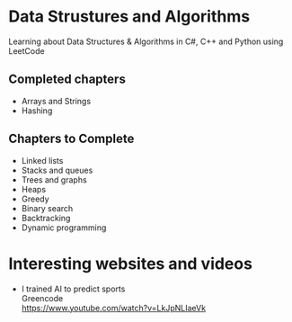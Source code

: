 # Data Strustures and Algorithms
Learning about Data Structures &amp; Algorithms in C#, C++ and Python using LeetCode

## Completed chapters
* Arrays and Strings
* Hashing

## Chapters to Complete
* Linked lists
* Stacks and queues
* Trees and graphs
* Heaps
* Greedy
* Binary search
* Backtracking
* Dynamic programming

# Interesting websites and videos
* I trained AI to predict sports<br />Greencode<br />https://www.youtube.com/watch?v=LkJpNLIaeVk
